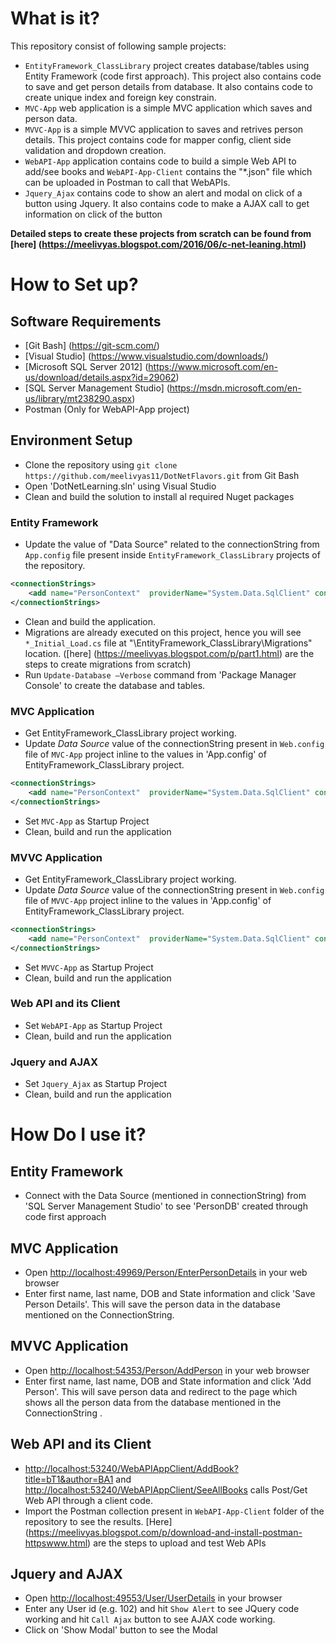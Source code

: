 # What is it?
This repository consist of following sample projects:
- `EntityFramework_ClassLibrary` project creates database/tables using Entity Framework (code first approach). This project also contains code to save and get person details from database. It also contains code to create unique index and foreign key constrain.
- `MVC-App` web application is a simple MVC application which saves and person data.
- `MVVC-App` is a simple MVVC application to saves and retrives person details. This project contains code for mapper config, client side validation and dropdown creation.
- `WebAPI-App` application contains code to build a simple Web API to add/see books and `WebAPI-App-Client` contains the "*.json" file which can be uploaded in Postman to call that WebAPIs.
- `Jquery_Ajax` contains code to show an alert and modal on click of a button using Jquery. It also contains code to make a AJAX call to get information on click of the button 

<b> Detailed steps to create these projects from scratch can be found from [here] (https://meelivyas.blogspot.com/2016/06/c-net-leaning.html) </b>

# How to Set up?
## Software Requirements 
 - [Git Bash] (https://git-scm.com/)
 - [Visual Studio] (https://www.visualstudio.com/downloads/)
 - [Microsoft SQL Server 2012] (https://www.microsoft.com/en-us/download/details.aspx?id=29062)
 - [SQL Server Management Studio] (https://msdn.microsoft.com/en-us/library/mt238290.aspx)
 - Postman (Only for WebAPI-App project)

## Environment Setup
 - Clone the repository using `git clone https://github.com/meelivyas11/DotNetFlavors.git` from Git Bash
 - Open 'DotNetLearning.sln' using Visual Studio
 - Clean and build the solution to install al required Nuget packages
 
### Entity Framework
 - Update the value of "Data Source" related to the connectionString from `App.config` file present inside `EntityFramework_ClassLibrary` projects of the repository. 
```xml
<connectionStrings>
	<add name="PersonContext"  providerName="System.Data.SqlClient" connectionString="Data Source=.\sqlexpress; Initial Catalog=PersonDB; Integrated Security=True; MultipleActiveResultSets=True"/>
</connectionStrings>
```
 - Clean and build the application.
 - Migrations are already executed on this project, hence you will see `*_Initial_Load.cs` file at "\EntityFramework_ClassLibrary\Migrations" location. ([here] (https://meelivyas.blogspot.com/p/part1.html) are the steps to create migrations from scratch)
 - Run `Update-Database –Verbose` command from 'Package Manager Console' to create the database and tables.
 
### MVC Application
 - Get EntityFramework_ClassLibrary project working.
 - Update *Data Source* value of the connectionString present in `Web.config` file of `MVC-App` project inline to the values in 'App.config' of EntityFramework_ClassLibrary project.
```xml
<connectionStrings>
	<add name="PersonContext"  providerName="System.Data.SqlClient" connectionString="Data Source=.\sqlexpress; Initial Catalog=PersonDB; Integrated Security=True; MultipleActiveResultSets=True"/>
</connectionStrings>
```
 - Set `MVC-App` as Startup Project
 - Clean, build and run the application
 
### MVVC Application
 - Get EntityFramework_ClassLibrary project working.
 - Update *Data Source* value of the connectionString present in `Web.config` file of `MVVC-App` project inline to the values in 'App.config' of EntityFramework_ClassLibrary project.
```xml
<connectionStrings>
	<add name="PersonContext"  providerName="System.Data.SqlClient" connectionString="Data Source=.\sqlexpress; Initial Catalog=PersonDB; Integrated Security=True; MultipleActiveResultSets=True"/>
</connectionStrings>
```
 - Set `MVVC-App` as Startup Project
 - Clean, build and run the application

### Web API and its Client
 - Set `WebAPI-App` as Startup Project
 - Clean, build and run the application
 
### Jquery and AJAX
 - Set `Jquery_Ajax` as Startup Project
 - Clean, build and run the application

# How Do I use it?
## Entity Framework
 - Connect with the Data Source (mentioned in connectionString) from 'SQL Server Management Studio' to see 'PersonDB' created through code first approach
 
## MVC Application
 - Open <http://localhost:49969/Person/EnterPersonDetails> in your web browser
 - Enter first name, last name, DOB  and State information and click 'Save Person Details'. This will save the person data in the database mentioned on the ConnectionString. 
 
## MVVC Application
 - Open <http://localhost:54353/Person/AddPerson> in your web browser
 - Enter first name, last name, DOB  and State information and click 'Add Person'. This will save person data and redirect to the page which shows all the person data from the database mentioned in the ConnectionString . 
 
## Web API and its Client
 - <http://localhost:53240/WebAPIAppClient/AddBook?title=bT1&author=BA1> and <http://localhost:53240/WebAPIAppClient/SeeAllBooks> calls Post/Get Web API through a client code.
 - Import the Postman collection present in `WebAPI-App-Client` folder of the repository to see the results. [Here] (https://meelivyas.blogspot.com/p/download-and-install-postman-httpswww.html) are the steps to upload and test Web APIs

## Jquery and AJAX
 - Open <http://localhost:49553/User/UserDetails> in your browser
 - Enter any User id (e.g. 102) and hit `Show Alert` to see JQuery code working and hit `Call Ajax` button to see AJAX code working.
 - Click on 'Show Modal' button to see the Modal

